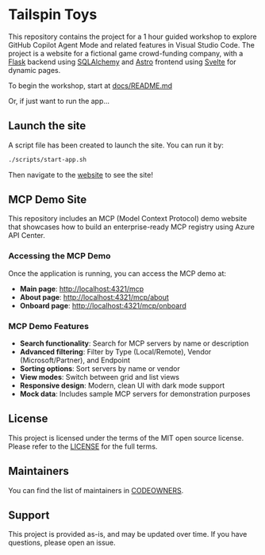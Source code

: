 # Tailspin Toys

This repository contains the project for a 1 hour guided workshop to explore GitHub Copilot Agent Mode and related features in Visual Studio Code. The project is a website for a fictional game crowd-funding company, with a [Flask](https://flask.palletsprojects.com/en/stable/) backend using [SQLAlchemy](https://www.sqlalchemy.org/) and [Astro](https://astro.build/) frontend using [Svelte](https://svelte.dev/) for dynamic pages.

To begin the workshop, start at [docs/README.md](./docs/README.md)

Or, if just want to run the app...

## Launch the site

A script file has been created to launch the site. You can run it by:

```bash
./scripts/start-app.sh
```

Then navigate to the [website](http://localhost:4321) to see the site!

## MCP Demo Site

This repository includes an MCP (Model Context Protocol) demo website that showcases how to build an enterprise-ready MCP registry using Azure API Center.

### Accessing the MCP Demo

Once the application is running, you can access the MCP demo at:
- **Main page**: [http://localhost:4321/mcp](http://localhost:4321/mcp)
- **About page**: [http://localhost:4321/mcp/about](http://localhost:4321/mcp/about)
- **Onboard page**: [http://localhost:4321/mcp/onboard](http://localhost:4321/mcp/onboard)

### MCP Demo Features

- **Search functionality**: Search for MCP servers by name or description
- **Advanced filtering**: Filter by Type (Local/Remote), Vendor (Microsoft/Partner), and Endpoint
- **Sorting options**: Sort servers by name or vendor
- **View modes**: Switch between grid and list views
- **Responsive design**: Modern, clean UI with dark mode support
- **Mock data**: Includes sample MCP servers for demonstration purposes

## License 

This project is licensed under the terms of the MIT open source license. Please refer to the [LICENSE](./LICENSE) for the full terms.

## Maintainers 

You can find the list of maintainers in [CODEOWNERS](./.github/CODEOWNERS).

## Support

This project is provided as-is, and may be updated over time. If you have questions, please open an issue.
